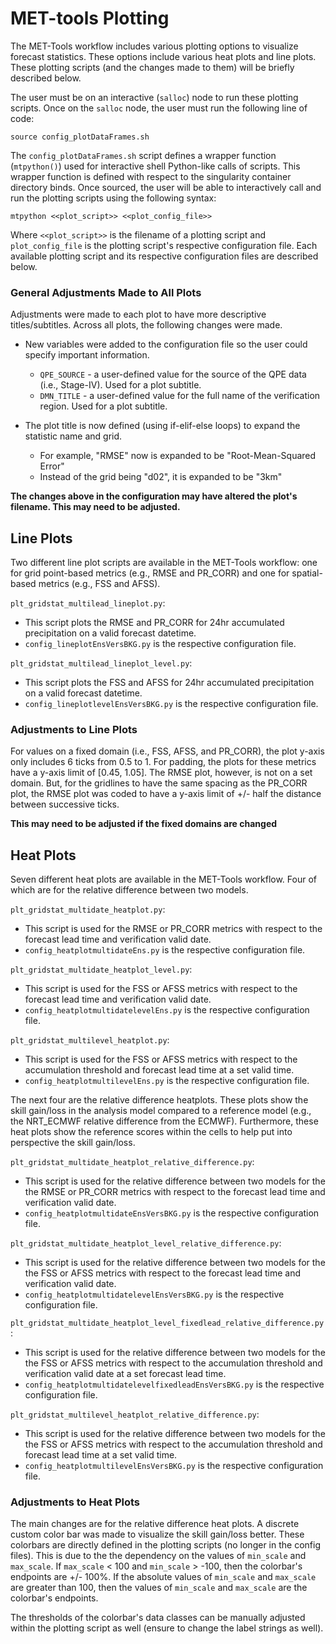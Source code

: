 # MET-tools Plotting
The MET-Tools workflow includes various plotting options to visualize 
forecast statistics. These options include various heat plots and line 
plots. These plotting scripts (and the changes made to them) will be 
briefly described below. 

The user must be on an interactive (`salloc`) node to run these plotting 
scripts. Once on the `salloc` node, the user must run the following line of code:

```
source config_plotDataFrames.sh 
```

The `config_plotDataFrames.sh` script defines a wrapper function 
(`mtpython()`) used for interactive shell Python-like calls of scripts. 
This wrapper function is defined with respect to the singularity container 
directory binds. Once sourced, the user will be able to interactively call 
and run the plotting scripts using the following syntax:

```
mtpython <<plot_script>> <<plot_config_file>>
```

Where `<<plot_script>>` is the filename of a plotting script and 
`plot_config_file` is the plotting script's respective configuration file. 
Each available plotting script and its respective configuration files are described below.  

### General Adjustments Made to All Plots
Adjustments were made to each plot to have more descriptive titles/subtitles. 
Across all plots, the following changes were made.

* New variables were added to the configuration file so the user could specify important information.
	* `QPE_SOURCE` - a user-defined value for the source of the QPE data (i.e., Stage-IV). Used for a plot subtitle.
	* `DMN_TITLE` - a user-defined value for the full name of the verification region. Used for a plot subtitle.

* The plot title is now defined (using if-elif-else loops) to expand the statistic name and grid.
	* For example, "RMSE" now is expanded to be "Root-Mean-Squared Error"
	* Instead of the grid being "d02", it is expanded to be "3km"

**The changes above in the configuration may have altered the plot's filename. This may need to be adjusted.**

## Line Plots
Two different line plot scripts are available in the MET-Tools workflow: 
one for grid point-based metrics (e.g., RMSE and PR_CORR) and one for
spatial-based metrics (e.g., FSS and AFSS). 

`plt_gridstat_multilead_lineplot.py`:
* This script plots the RMSE and PR_CORR for 24hr accumulated precipitation on a valid forecast datetime.
* `config_lineplotEnsVersBKG.py` is the respective configuration file.

`plt_gridstat_multilead_lineplot_level.py`:
* This script plots the FSS and AFSS for 24hr accumulated precipitation on a valid forecast datetime.
* `config_lineplotlevelEnsVersBKG.py` is the respective configuration file.

### Adjustments to Line Plots
For values on a fixed domain (i.e., FSS, AFSS, and PR_CORR), the plot y-axis only includes 6 ticks from 0.5 to 1.
For padding, the plots for these metrics have a y-axis limit of [0.45, 1.05]. The RMSE plot, however, is not on a
set domain. But, for the gridlines to have the same spacing as the PR_CORR plot, the RMSE plot was coded to
have a y-axis limit of +/- half the distance between successive ticks. 

**This may need to be adjusted if the fixed domains are changed**

## Heat Plots
Seven different heat plots are available in the MET-Tools workflow. Four of
which are for the relative difference between two models.

`plt_gridstat_multidate_heatplot.py`:
* This script is used for the RMSE or PR_CORR metrics with respect to the forecast lead time and verification valid date.
* `config_heatplotmultidateEns.py` is the respective configuration file.

`plt_gridstat_multidate_heatplot_level.py`:
* This script is used for the FSS or AFSS metrics with respect to the forecast lead time and verification valid date.
* `config_heatplotmultidatelevelEns.py` is the respective configuration file.

`plt_gridstat_multilevel_heatplot.py`:
* This script is used for the FSS or AFSS metrics with respect to the accumulation threshold and forecast lead time at a set valid time.
* `config_heatplotmultilevelEns.py` is the respective configuration file.

The next four are the relative difference heatplots. These plots show the skill gain/loss in the analysis model
compared to a reference model (e.g., the NRT_ECMWF relative difference from the ECMWF). Furthermore, these 
heat plots show the reference scores within the cells to help put into perspective the skill gain/loss.

`plt_gridstat_multidate_heatplot_relative_difference.py`:
* This script is used for the relative difference between two models for the the RMSE or PR_CORR metrics with respect to the forecast lead time and verification valid date.
* `config_heatplotmultidateEnsVersBKG.py` is the respective configuration file.

`plt_gridstat_multidate_heatplot_level_relative_difference.py`:
* This script is used for the relative difference between two models for the the FSS or AFSS metrics with respect to the forecast lead time and verification valid date.
* `config_heatplotmultidatelevelEnsVersBKG.py` is the respective configuration file.

`plt_gridstat_multidate_heatplot_level_fixedlead_relative_difference.py`:
* This script is used for the relative difference between two models for the the FSS or AFSS metrics with respect to the accumulation threshold and verification valid date at a set forecast lead time.
* `config_heatplotmultidatelevelfixedleadEnsVersBKG.py` is the respective configuration file.

`plt_gridstat_multilevel_heatplot_relative_difference.py`:
* This script is used for the relative difference between two models for the the FSS or AFSS metrics with respect to the accumulation threshold and forecast lead time at a set valid time.
* `config_heatplotmultilevelEnsVersBKG.py` is the respective configuration file.

### Adjustments to Heat Plots
The main changes are for the relative difference heat plots. A discrete custom color bar was made to visualize the skill gain/loss 
better. These colorbars are directly defined in the plotting scripts (no longer in the config files).
This is due to the the dependency on the values of `min_scale` and `max_scale`. If `max_scale` < 100 and `min_scale` > -100,
then the colorbar's endpoints are +/- 100%. If the absolute values of `min_scale` and `max_scale` are greater than 100, then 
the values of `min_scale` and `max_scale` are the colorbar's endpoints. 

The thresholds of the colorbar's data classes can be manually adjusted within the plotting script as well (ensure to change the label strings
as well).   

